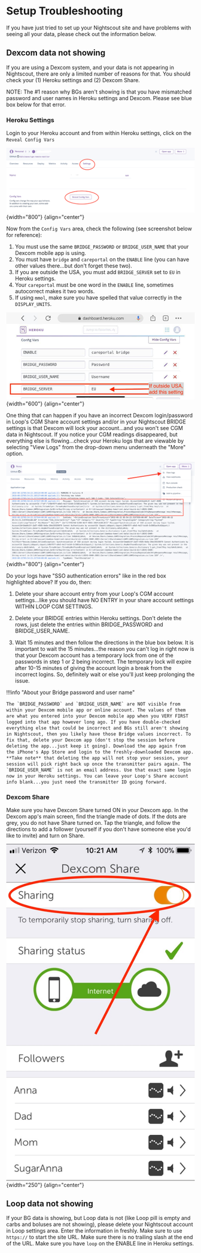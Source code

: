 # Setup Troubleshooting

If you have just tried to set up your Nightscout site and have problems with seeing all your data, please check out the information below.

## Dexcom data not showing

If you are using a Dexcom system, and your data is not appearing in Nightscout, there are only a limited number of reasons for that. You should check your (1) Heroku settings and (2) Dexcom Share.

NOTE: The #1 reason why BGs aren't showing is that you have mismatched password and user names in Heroku settings and Dexcom. Please see blue box below for that error.

### Heroku Settings

Login to your Heroku account and from within Heroku settings, click on the  `Reveal Config Vars`

![img/config-vars.png](img/config-vars.png){width="800"}
{align="center"}

Now from the `Config Vars` area, check the following (see screenshot below for reference):

1. You must use the same `BRIDGE_PASSWORD` or `BRIDGE_USER_NAME` that your Dexcom mobile app is using.
2. You must have `bridge` and `careportal` on the `ENABLE` line (you can have other values there...but don't forget these two).
3. If you are outside the USA, you must add `BRIDGE_SERVER` set to `EU` in Heroku settings.
4. Your `careportal` must be one word in the `ENABLE` line, sometimes autocorrect makes it two words.
5. If using `mmol`, make sure you have spelled that value correctly in the `DISPLAY_UNITS`.

![img/bridge-settings.jpg](img/bridge-settings.jpg){width="600"}
{align="center"}

One thing that can happen if you have an incorrect Dexcom login/password in Loop's CGM Share account settings and/or in your Nightscout BRIDGE settings is that Dexcom will lock your account...and you won't see CGM data in Nightscout. If you notice your CGM readings disappeared, but everything else is flowing...check your Heroku logs that are viewable by selecting "View Logs" from the drop-down menu underneath the "More" option.

![img/heroku-logs.png](img/heroku-logs.png){width="800"}
{align="center"}

Do your logs have "SSO authentication errors" like in the red box highlighted above? If you do, then:

1. Delete your share account entry from your Loop's CGM account settings...like you should have NO ENTRY in your share account settings WITHIN LOOP CGM SETTINGS.

2. Delete your BRIDGE entries within Heroku settings.  Don't delete the rows, just delete the entries within BRIDGE_PASSWORD and BRIDGE_USER_NAME.

3. Wait 15 minutes and then follow the directions in the blue box below. It is important to wait the 15 minutes...the reason you can't log in right now is that your Dexcom account has a temporary lock from one of the passwords in step 1 or 2 being incorrect. The temporary lock will expire after 10-15 minutes of giving the account login a break from the incorrect logins. So, definitely wait or else you'll just keep prolonging the issue.

!!!info "About your Bridge password and user name"

    The `BRIDGE_PASSWORD` and `BRIDGE_USER_NAME` are NOT visible from within your Dexcom mobile app or online account. The values of them are what you entered into your Dexcom mobile app when you VERY FIRST logged into that app however long ago. If you have double-checked everything else that could be incorrect and BGs still aren't showing in Nightscout, then you likely have those Bridge values incorrect. To fix that, delete your Dexcom app (don't stop the session before deleting the app...just keep it going). Download the app again from the iPhone's App Store and login to the freshly-downloaded Dexcom app. **Take note** that deleting the app will not stop your session, your session will pick right back up once the transmitter pairs again. The `BRIDGE_USER_NAME` is not an email address. Use that exact same login now in your Heroku settings. You can leave your Loop's Share account info blank...you just need the transmitter ID going forward.

### Dexcom Share

Make sure you have Dexcom Share turned ON in your Dexcom app. In the Dexcom app's main screen, find the triangle made of dots. If the dots are grey, you do not have Share turned on. Tap the triangle, and follow the directions to add a follower (yourself if you don't have someone else you'd like to invite) and turn on Share.

![img/sharing.jpg](img/sharing.jpg){width="250"}
{align="center"}

## Loop data not showing

If your BG data is showing, but Loop data is not (like Loop pill is empty and carbs and boluses are not showing), please delete your Nightscout account in Loop settings area. Enter the information in freshly. Make sure to use `https://` to start the site URL. Make sure there is no trailing slash at the end of the URL. Make sure you have `loop` on the ENABLE line in Heroku settings.
